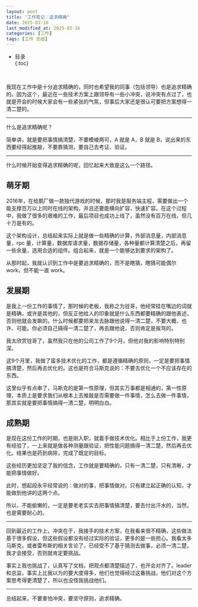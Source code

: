 ```yaml
---
layout: post
title: "工作笔记：追求精确"
date: 2025-03-16
last_modified_at: 2025-03-16
categories: [工作]
tags: [工作 总结]
---
```


* 目录  
{:toc}
<br/>

我现在工作中是十分追求精确的，同时也希望我的同事（包括领导）也是追求精确的。因为这个，最近在一些技术方案上跟领导有一些小冲突，说冲突有点过了，也就是开会的时候大家会有一些紧张的气氛，但事后大家还是很认可要把方案想得一清二楚的。    

---

什么是追求精确呢？  

简单讲，就是要把事情搞清楚，不要模棱两可，A 就是 A，B 就是 B，说出来的东西要经得起推敲，不要靠猜测，要自己去考证、验证。   

---

什么时候开始变得追求精确的呢，回忆起来大致是这么一个路径。   

## 萌牙期

2016年，在给鹅厂做一款独代游戏的时候，那时我是服务端主程，需要做出一个能支撑百万以上同时在线的架构，并且还要能横向扩容，快速扩容。在这个过程中，我做了很多的艰难的工作，最后项目也成功上线了，虽然没有百万在线，但几十万是有的。   

这个架构设计，总结起来实际上就是做一些精确的计算，外部消息量，内部消息量，rpc 量，计算量，数据库请求量，数据存储量，各种量都计算清楚之后，再留一些余量，选用合适的组件。组合起来，就是一个能够达到要求的架构了。   

从那时起，我就认识到工作中是要追求精确的，而不是瞎猜，瞎猜可能偶尔 work，但不能一直 work。   

## 发展期

是我上一份工作的事情了，那时候的老板，我称之为铨哥，他经常挂在嘴边的词就是精确，或许是其他的，但反正他给人的印象就是什么东西都要精确的跟他表述，否则他就会发飙的。什么时候都要把来龙去脉跟他说得一清二楚，不要大概、也许、可能。你必须自己搞得一清二楚了，再去跟他说，否则肯定是挨骂的。  

我太欣赏铨哥了，虽然我只在他的公司工作了9个月，但他对我的影响特别特别深。   

这9个月里，我做了蛮多技术优化的工作，都是遵循精确的原则，一定是要把事情搞清楚，然后再去优化的。这也是符合马斯克说的：不要去优化一个不应该存在的东西。   

这里似乎有点串了，马斯克的是第一性原理，但其实万事都是相通的，第一性原理，本质上是要求我们从根本上去推敲是否需要做一件事情，怎么去做一件事情，那其实就是要把事情搞得一清二楚，明明白白。   

## 成熟期

是现在这份工作的时期，也是刚入职，就着手做技术优化。相比于上份工作，我更有经验了，一上来就是做各种测量跟验证，把性能问题搞得一清二楚，然后再去优化。结果也是药到病除，完成了既定的目标。   

这些经历更加坚定了我的信念，工作就是要精确的，只有一清二楚，只有清晰，才能把事情做好。   

此时，想起段永平经常说的：做对的事，把事情做对。只有建立起正确的认知，才能做到他讲的这两个点。   

所以，不能偷懒的，一定是要老老实实去把事情搞清楚，要去付出汗水的，当然，也是需要耐心的。   

---

回到最近的工作上，冲突在于，我接手的技术方案，在我看来很不精确，这些做法基于很多假设，但这些假设都没有经过实际的验证，更多的是一些担心。我看太多马斯克，或者雷布斯的相关言论了，已经受不了基于猜测去做事，必须一清二楚，我才会接受，否则就肯定要挑战。  

事实上我也挑战了，认真写了文档，把观点都清楚描述了，也开会对齐了。leader 和总监，事实上比我以为的要大度得多，他们也觉得经过这番挑战，他们对这个方案思考得更清楚了，所以也没怪我挑战他们。    

---

总结起来，不要害怕冲突，要坚守原则，追求精确。  



